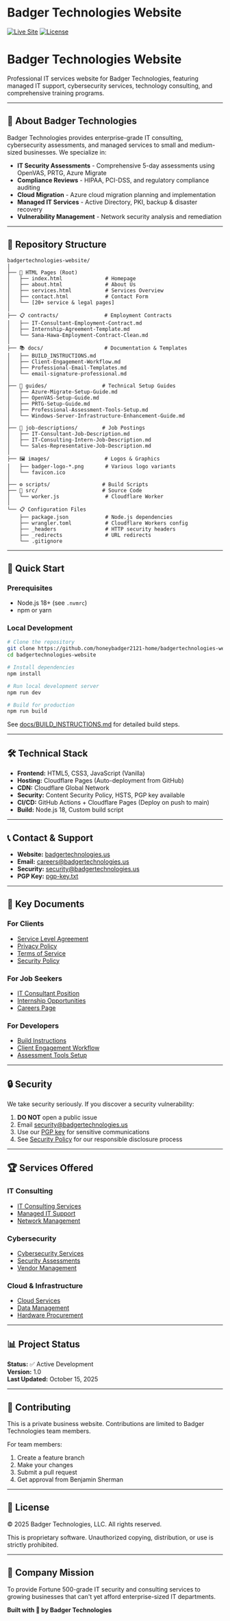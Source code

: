 # Badger Technologies Website

[![Live Site](https://img.shields.io/badge/live-badgertechnologies.us-blue)](https://badgertechnologies.us)
[![License](https://img.shields.io/badge/license-Proprietary-red)]()

# Badger Technologies Website

Professional IT services website for Badger Technologies, featuring managed IT support, cybersecurity services, technology consulting, and comprehensive training programs.

---

## 🏢 About Badger Technologies

Badger Technologies provides enterprise-grade IT consulting, cybersecurity assessments, and managed services to small and medium-sized businesses. We specialize in:

- **IT Security Assessments** - Comprehensive 5-day assessments using OpenVAS, PRTG, Azure Migrate
- **Compliance Reviews** - HIPAA, PCI-DSS, and regulatory compliance auditing
- **Cloud Migration** - Azure cloud migration planning and implementation
- **Managed IT Services** - Active Directory, PKI, backup & disaster recovery
- **Vulnerability Management** - Network security analysis and remediation

---

## 📁 Repository Structure

```
badgertechnologies-website/
│
├── 📄 HTML Pages (Root)
│   ├── index.html              # Homepage
│   ├── about.html              # About Us
│   ├── services.html           # Services Overview
│   ├── contact.html            # Contact Form
│   └── [20+ service & legal pages]
│
├── 📋 contracts/               # Employment Contracts
│   ├── IT-Consultant-Employment-Contract.md
│   ├── Internship-Agreement-Template.md
│   └── Sana-Hawa-Employment-Contract-Clean.md
│
├── 📚 docs/                    # Documentation & Templates
│   ├── BUILD_INSTRUCTIONS.md
│   ├── Client-Engagement-Workflow.md
│   ├── Professional-Email-Templates.md
│   └── email-signature-professional.md
│
├── 📖 guides/                  # Technical Setup Guides
│   ├── Azure-Migrate-Setup-Guide.md
│   ├── OpenVAS-Setup-Guide.md
│   ├── PRTG-Setup-Guide.md
│   ├── Professional-Assessment-Tools-Setup.md
│   └── Windows-Server-Infrastructure-Enhancement-Guide.md
│
├── 💼 job-descriptions/        # Job Postings
│   ├── IT-Consultant-Job-Description.md
│   ├── IT-Consulting-Intern-Job-Description.md
│   └── Sales-Representative-Job-Description.md
│
├── 🖼️ images/                  # Logos & Graphics
│   ├── badger-logo-*.png       # Various logo variants
│   └── favicon.ico
│
├── ⚙️ scripts/                 # Build Scripts
├── 🔧 src/                     # Source Code
│   └── worker.js               # Cloudflare Worker
│
└── 📋 Configuration Files
    ├── package.json            # Node.js dependencies
    ├── wrangler.toml           # Cloudflare Workers config
    ├── _headers                # HTTP security headers
    ├── _redirects              # URL redirects
    └── .gitignore
```

---

## 🚀 Quick Start

### Prerequisites
- Node.js 18+ (see `.nvmrc`)
- npm or yarn

### Local Development

```bash
# Clone the repository
git clone https://github.com/honeybadger2121-home/badgertechnologies-website.git
cd badgertechnologies-website

# Install dependencies
npm install

# Run local development server
npm run dev

# Build for production
npm run build
```

See [docs/BUILD_INSTRUCTIONS.md](docs/BUILD_INSTRUCTIONS.md) for detailed build steps.

---

## 🛠️ Technical Stack

- **Frontend:** HTML5, CSS3, JavaScript (Vanilla)
- **Hosting:** Cloudflare Pages (Auto-deployment from GitHub)
- **CDN:** Cloudflare Global Network
- **Security:** Content Security Policy, HSTS, PGP key available
- **CI/CD:** GitHub Actions + Cloudflare Pages (Deploy on push to main)
- **Build:** Node.js 18, Custom build script

---

## 📞 Contact & Support

- **Website:** [badgertechnologies.us](https://badgertechnologies.us)
- **Email:** careers@badgertechnologies.us
- **Security:** security@badgertechnologies.us
- **PGP Key:** [pgp-key.txt](pgp-key.txt)

---

## 📄 Key Documents

### For Clients
- [Service Level Agreement](sla.html)
- [Privacy Policy](privacy.html)
- [Terms of Service](terms.html)
- [Security Policy](security-policy.html)

### For Job Seekers
- [IT Consultant Position](job-descriptions/IT-Consultant-Job-Description.md)
- [Internship Opportunities](job-descriptions/IT-Consulting-Intern-Job-Description.md)
- [Careers Page](careers.html)

### For Developers
- [Build Instructions](docs/BUILD_INSTRUCTIONS.md)
- [Client Engagement Workflow](docs/Client-Engagement-Workflow.md)
- [Assessment Tools Setup](guides/Professional-Assessment-Tools-Setup.md)

---

## 🔒 Security

We take security seriously. If you discover a security vulnerability:

1. **DO NOT** open a public issue
2. Email security@badgertechnologies.us
3. Use our [PGP key](pgp-key.txt) for sensitive communications
4. See [Security Policy](security-policy.html) for our responsible disclosure process

---

## 🏆 Services Offered

### IT Consulting
- [IT Consulting Services](it-consulting.html)
- [Managed IT Support](managed-it-support.html)
- [Network Management](network-management.html)

### Cybersecurity
- [Cybersecurity Services](cybersecurity-services.html)
- [Security Assessments](assessment.html)
- [Vendor Management](vendor-management.html)

### Cloud & Infrastructure
- [Cloud Services](cloud-services.html)
- [Data Management](data-management.html)
- [Hardware Procurement](hardware-procurement.html)

---

## 📊 Project Status

**Status:** ✅ Active Development  
**Version:** 1.0  
**Last Updated:** October 15, 2025

---

## 🤝 Contributing

This is a private business website. Contributions are limited to Badger Technologies team members.

For team members:
1. Create a feature branch
2. Make your changes
3. Submit a pull request
4. Get approval from Benjamin Sherman

---

## 📜 License

© 2025 Badger Technologies, LLC. All rights reserved.

This is proprietary software. Unauthorized copying, distribution, or use is strictly prohibited.

---

## 🎯 Company Mission

To provide Fortune 500-grade IT security and consulting services to growing businesses that can't yet afford enterprise-sized IT departments.

**Built with 🦡 by Badger Technologies**
